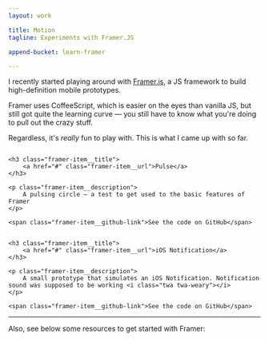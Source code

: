```yaml
---
layout: work

title: Motion 
tagline: Experiments with Framer.JS

append-bucket: learn-framer

---
```


I recently started playing around with [Framer.js](framerjs.com), a JS framework to build high-definition mobile prototypes.

Framer uses CoffeeScript, which is easier on the eyes than vanilla JS, but still got quite the learning curve — you still have to know what you're doing to pull out the crazy stuff. 

Regardless, it's _really_ fun to play with. This is what I came up with so far.

<div class="framer-item">
    <img src="" alt="" class="framer-item__thumb">
    
    <h3 class="framer-item__title">
        <a href="#" class="framer-item__url">Pulse</a>
    </h3>

    <p class="framer-item__description">
        A pulsing circle — a test to get used to the basic features of Framer
    </p>

    <span class="framer-item__github-link">See the code on GitHub</span>
</div>

<div class="framer-item">
    <img src="" alt="" class="framer-item__thumb">
    
    <h3 class="framer-item__title">
        <a href="#" class="framer-item__url">iOS Notification</a>
    </h3>

    <p class="framer-item__description">
        A small prototype that simulates an iOS Notification. Notification sound was supposed to be working <i class="twa twa-weary"></i>
    </p>

    <span class="framer-item__github-link">See the code on GitHub</span>
</div>

<hr>

Also, see below some resources to get started with Framer:



